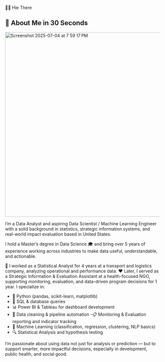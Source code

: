👋🏽 Hie There

📌 About Me in 30 Seconds
----

<img width="600" alt="Screenshot 2025-07-04 at 7 59 17 PM" src="https://github.com/user-attachments/assets/be9531a0-0084-4d53-bbbe-9394ab328dbb" />




I’m a Data Analyst and aspiring Data Scientist / Machine Learning Engineer with a solid background in statistics, strategic information systems, and real-world impact evaluation
based in United States.

I hold a Master’s degree in Data Science 🎓 and bring over 5 years of experience working across industries to make data useful, understandable, and actionable.

🧮 I worked as a Statistical Analyst for 4 years at a transport and logistics company, analyzing operational and performance data.
❤️ Later, I served as a Strategic Information & Evaluation Assistant at a health-focused NGO, supporting monitoring, evaluation, and data-driven program decisions for 1 year.
I specialize in:

- 🐍 Python (pandas, scikit-learn, matplotlib)
- 💾 SQL & database queries
- 📊 Power BI & Tableau for dashboard development
- 🧹 Data cleaning & pipeline automation
-📋 Monitoring & Evaluation reporting and indicator tracking
- 🤖 Machine Learning (classification, regression, clustering, NLP basics)
-  🔍 Statistical Analysis and hypothesis testing
  
I’m passionate about using data not just for analysis or prediction — but to support smarter, more impactful decisions, especially in development, public health, and social good.


